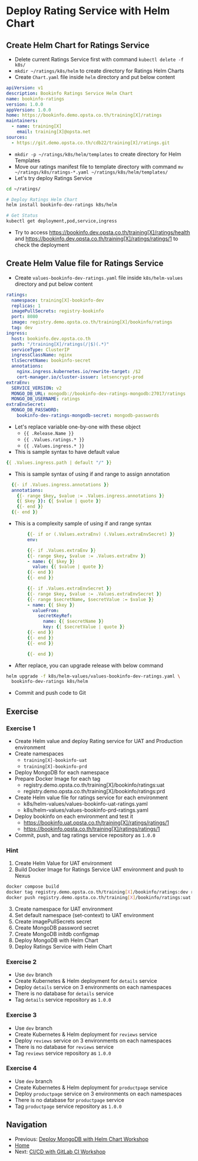 # Deploy Rating Service with Helm Chart

## Create Helm Chart for Ratings Service

* Delete current Ratings Service first with command `kubectl delete -f k8s/`
* `mkdir ~/ratings/k8s/helm` to create directory for Ratings Helm Charts
* Create `Chart.yaml` file inside `helm` directory and put below content

```yaml
apiVersion: v1
description: Bookinfo Ratings Service Helm Chart
name: bookinfo-ratings
version: 1.0.0
appVersion: 1.0.0
home: https://bookinfo.demo.opsta.co.th/training[X]/ratings
maintainers:
  - name: training[X]
    email: training[X]@opsta.net
sources:
  - https://git.demo.opsta.co.th/cdb22/training[X]/ratings.git
```

* `mkdir -p ~/ratings/k8s/helm/templates` to create directory for Helm Templates
* Move our ratings manifest file to template directory with command `mv ~/ratings/k8s/ratings-*.yaml ~/ratings/k8s/helm/templates/`
* Let's try deploy Ratings Service

```bash
cd ~/ratings/

# Deploy Ratings Helm Chart
helm install bookinfo-dev-ratings k8s/helm

# Get Status
kubectl get deployment,pod,service,ingress
```

* Try to access <https://bookinfo.dev.opsta.co.th/training[X]/ratings/health> and <https://bookinfo.dev.opsta.co.th/training[X]/ratings/ratings/1> to check the deployment

## Create Helm Value file for Ratings Service

* Create `values-bookinfo-dev-ratings.yaml` file inside `k8s/helm-values` directory and put below content

```yaml
ratings:
  namespace: training[X]-bookinfo-dev
  replicas: 1
  imagePullSecrets: registry-bookinfo
  port: 8080
  image: registry.demo.opsta.co.th/training[X]/bookinfo/ratings
  tag: dev
ingress:
  host: bookinfo.dev.opsta.co.th
  path: "/training[X]/ratings(/|$)(.*)"
  serviceType: ClusterIP
  ingressClassName: nginx
  tlsSecretName: bookinfo-secret
  annotations:
    nginx.ingress.kubernetes.io/rewrite-target: /$2
    cert-manager.io/cluster-issuer: letsencrypt-prod
extraEnv:
  SERVICE_VERSION: v2
  MONGO_DB_URL: mongodb://bookinfo-dev-ratings-mongodb:27017/ratings
  MONGO_DB_USERNAME: ratings
extraEnvSecret:
  MONGO_DB_PASSWORD:
    bookinfo-dev-ratings-mongodb-secret: mongodb-passwords
```

* Let's replace variable one-by-one with these object
  * `{{ .Release.Name }}`
  * `{{ .Values.ratings.* }}`
  * `{{ .Values.ingress.* }}`
* This is sample syntax to have default value

```yaml
{{ .Values.ingress.path | default "/" }}
```

* This is sample syntax of using if and range to assign annotation

```yaml
  {{- if .Values.ingress.annotations }}
  annotations:
    {{- range $key, $value := .Values.ingress.annotations }}
    {{ $key }}: {{ $value | quote }}
    {{- end }}
  {{- end }}
```

* This is a complexity sample of using if and range syntax

```yaml
        {{- if or (.Values.extraEnv) (.Values.extraEnvSecret) }}
        env:

        {{- if .Values.extraEnv }}
        {{- range $key, $value := .Values.extraEnv }}
        - name: {{ $key }}
          value: {{ $value | quote }}
        {{- end }}
        {{- end }}

        {{- if .Values.extraEnvSecret }}
        {{- range $key, $value := .Values.extraEnvSecret }}
        {{- range $secretName, $secretValue := $value }}
        - name: {{ $key }}
          valueFrom:
            secretKeyRef:
              name: {{ $secretName }}
              key: {{ $secretValue | quote }}
        {{- end }}
        {{- end }}
        {{- end }}

        {{- end }}
```

* After replace, you can upgrade release with below command

```bash
helm upgrade -f k8s/helm-values/values-bookinfo-dev-ratings.yaml \
  bookinfo-dev-ratings k8s/helm
```

* Commit and push code to Git

## Exercise

### Exercise 1

* Create Helm value and deploy Rating service for UAT and Production environment
* Create namespaces
  * `training[X]-bookinfo-uat`
  * `training[X]-bookinfo-prd`
* Deploy MongoDB for each namespace
* Prepare Docker Image for each tag
  * registry.demo.opsta.co.th/training[X]/bookinfo/ratings:uat
  * registry.demo.opsta.co.th/training[X]/bookinfo/ratings:prd
* Create Helm value file for ratings service for each environment
  * k8s/helm-values/values-bookinfo-uat-ratings.yaml
  * k8s/helm-values/values-bookinfo-prd-ratings.yaml
* Deploy bookinfo on each environment and test it
  * <https://bookinfo.uat.opsta.co.th/training[X]/ratings/ratings/1>
  * <https://bookinfo.opsta.co.th/training[X]/ratings/ratings/1>
* Commit, push, and tag ratings service repository as `1.0.0`

### Hint

1. Create Helm Value for UAT environment
2. Build Docker Image for Ratings Service UAT environment and push to Nexus

```bash
docker compose build
docker tag registry.demo.opsta.co.th/training[X]/bookinfo/ratings:dev registry.demo.opsta.co.th/training[X]/bookinfo/ratings:uat
docker push registry.demo.opsta.co.th/training[X]/bookinfo/ratings:uat
```

3. Create namespace for UAT environment
4. Set default namespace (set-context) to UAT environment
5. Create imagePullSecrets secret
6. Create MongoDB password secret
7. Create MongoDB initdb configmap
8. Deploy MongoDB with Helm Chart
9. Deploy Ratings Service with Helm Chart

### Exercise 2

* Use `dev` branch
* Create Kubernetes & Helm deployment for `details` service
* Deploy `details` service on 3 environments on each namespaces
* There is no database for `details` service
* Tag `details` service repository as `1.0.0`

### Exercise 3

* Use `dev` branch
* Create Kubernetes & Helm deployment for `reviews` service
* Deploy `reviews` service on 3 environments on each namespaces
* There is no database for `reviews` service
* Tag `reviews` service repository as `1.0.0`

### Exercise 4

* Use `dev` branch
* Create Kubernetes & Helm deployment for `productpage` service
* Deploy `productpage` service on 3 environments on each namespaces
* There is no database for `productpage` service
* Tag `productpage` service repository as `1.0.0`

## Navigation

* Previous: [Deploy MongoDB with Helm Chart Workshop](06-helm-mongodb.md)
* [Home](../README.md)
* Next: [CI/CD with GitLab CI Workshop](08-gitlab-cicd.md)

